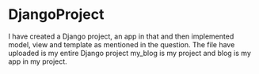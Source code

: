 # DjangoProject

I have created a Django project, an app in that and then implemented model, view and template as mentioned in the question. The file  have uploaded is my entire Django project my_blog is my project and blog is my app in my project.
